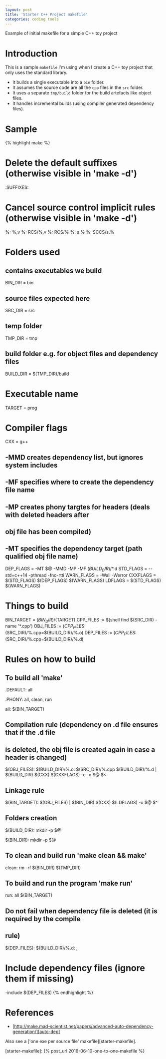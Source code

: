```yaml
---
layout: post
title: 'Starter C++ Project makefile'
categories: coding tools
---
```


Example of initial makefile for a simple C++ toy project


# Introduction

This is a sample `makefile` I'm using when I create a C++ toy project that only
uses the standard library.

- It builds a single executable into a `bin` folder.
- It assumes the source code are all the `cpp` files in the `src` folder.
- It uses a separate `tmp/build` folder for the build artefacts like object files.
- It handles incremental builds (using compiler generated dependency files).

# Sample

{% highlight make %}
# Delete the default suffixes (otherwise visible in 'make -d')
.SUFFIXES:

# Cancel source control implicit rules (otherwise visible in 'make -d')
%: %,v
%: RCS/%,v
%: RCS/%
%: s.%
%: SCCS/s.%

# Folders used
## contains executables we build
BIN_DIR = bin
## source files expected here
SRC_DIR = src
## temp folder
TMP_DIR = tmp
## build folder e.g. for object files and dependency files
BUILD_DIR = $(TMP_DIR)/build

# Executable name
TARGET = prog

# Compiler flags
CXX = g++
## -MMD creates dependency list, but ignores system includes
## -MF specifies where to create the dependency file name
## -MP creates phony targtes for headers (deals with deleted headers after
##  obj file has been compiled)
## -MT specifies the dependency target (path qualified obj file name)
DEP_FLAGS = -MT $@ -MMD -MP -MF $(BUILD_DIR)/$*.d
STD_FLAGS = --std=c++14 -pthread -fno-rtti
WARN_FLAGS = -Wall -Werror
CXXFLAGS = $(STD_FLAGS) $(DEP_FLAGS) $(WARN_FLAGS)
LDFLAGS = $(STD_FLAGS) $(WARN_FLAGS)

# Things to build
BIN_TARGET = $(BIN_DIR)/$(TARGET)
CPP_FILES := $(shell find $(SRC_DIR) -name '*.cpp')
OBJ_FILES := $(CPP_FILES:$(SRC_DIR)/%.cpp=$(BUILD_DIR)/%.o)
DEP_FILES := $(CPP_FILES:$(SRC_DIR)/%.cpp=$(BUILD_DIR)/%.d)

# Rules on how to build

## To build all 'make'
.DEFAULT: all

.PHONY: all, clean, run

all: $(BIN_TARGET)

## Compilation rule (dependency on .d file ensures that if the .d file
## is deleted, the obj file is created again in case a header is changed)
$(OBJ_FILES): $(BUILD_DIR)/%.o: $(SRC_DIR)/%.cpp $(BUILD_DIR)/%.d | $(BUILD_DIR)
	$(CXX) $(CXXFLAGS) -c -o $@ $<

## Linkage rule
$(BIN_TARGET): $(OBJ_FILES) | $(BIN_DIR)
	$(CXX) $(LDFLAGS) -o $@ $^

## Folders creation
$(BUILD_DIR):
	mkdir -p $@

$(BIN_DIR):
	mkdir -p $@

## To clean and build run 'make clean && make'
clean:
	rm -rf $(BIN_DIR) $(TMP_DIR)

## To build and run the program 'make run'
run: all
	$(BIN_TARGET)

## Do not fail when dependency file is deleted (it is required by the compile
## rule)
$(DEP_FILES): $(BUILD_DIR)/%.d: ;

# Include dependency files (ignore them if missing)
-include $(DEP_FILES)
{% endhighlight %}


# References

- [http://make.mad-scientist.net/papers/advanced-auto-dependency-generation/][auto-dep]

Also see a ['one exe per source file' makefile][starter-makefile].

[auto-dep]: http://make.mad-scientist.net/papers/advanced-auto-dependency-generation/
[starter-makefile]:    {% post_url 2016-06-10-one-to-one-makefile %}
